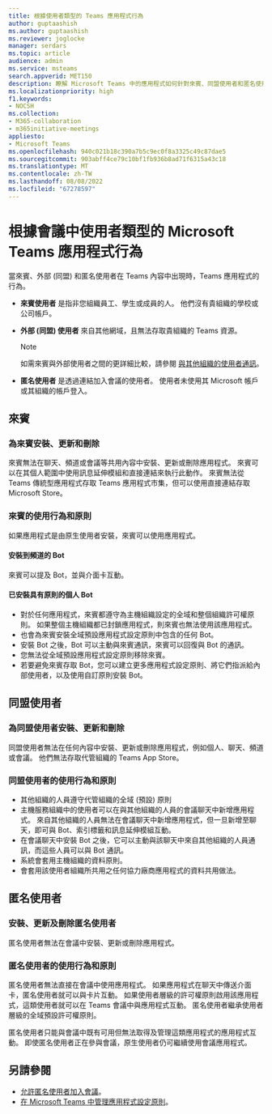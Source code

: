 ```yaml
---
title: 根據使用者類型的 Teams 應用程式行為
author: guptaashish
ms.author: guptaashish
ms.reviewer: joglocke
manager: serdars
ms.topic: article
audience: admin
ms.service: msteams
search.appverid: MET150
description: 瞭解 Microsoft Teams 中的應用程式如何針對來賓、同盟使用者和匿名使用者以不同的方式運作。
ms.localizationpriority: high
f1.keywords:
- NOCSH
ms.collection:
- M365-collaboration
- m365initiative-meetings
appliesto:
- Microsoft Teams
ms.openlocfilehash: 940c021b18c390a7b5c9ec0f8a3325c49c87dae5
ms.sourcegitcommit: 903abff4ce79c10bf1fb936b8ad71f6315a43c18
ms.translationtype: MT
ms.contentlocale: zh-TW
ms.lasthandoff: 08/08/2022
ms.locfileid: "67278597"
---
```

# <a name="behavior-of-microsoft-teams-apps-based-on-types-of-in-meeting-users"></a>根據會議中使用者類型的 Microsoft Teams 應用程式行為

當來賓、外部 (同盟) 和匿名使用者在 Teams 內容中出現時，Teams 應用程式的行為。

* **來賓使用者** 是指非您組織員工、學生或成員的人。 他們沒有貴組織的學校或公司帳戶。

* **外部 (同盟) 使用者** 來自其他網域，且無法存取貴組織的 Teams 資源。

  > [!Note]
  > 如需來賓與外部使用者之間的更詳細比較，請參閱 [與其他組織的使用者通訊](./communicate-with-users-from-other-organizations.md)。

* **匿名使用者** 是透過連結加入會議的使用者。 使用者未使用其 Microsoft 帳戶或其組織的帳戶登入。

## <a name="guests"></a>來賓

### <a name="install-update-and-delete-for-guests"></a>為來賓安裝、更新和刪除

來賓無法在聊天、頻道或會議等共用內容中安裝、更新或刪除應用程式。 來賓可以在其個人範圍中使用訊息延伸模組和直接連結來執行此動作。 來賓無法從 Teams 傳統型應用程式存取 Teams 應用程式市集，但可以使用直接連結存取 Microsoft Store。

### <a name="usage-behavior-and-policy-for-guests"></a>來賓的使用行為和原則

如果應用程式是由原生使用者安裝，來賓可以使用應用程式。

#### <a name="bots-installed-to-a-channel"></a>安裝到頻道的 Bot

來賓可以提及 Bot，並與介面卡互動。

#### <a name="personal-bots-installed-with-policies"></a>已安裝具有原則的個人 Bot

* 對於任何應用程式，來賓都遵守為主機組織設定的全域和整個組織許可權原則。 如果整個主機組織都已封鎖應用程式，則來賓也無法使用該應用程式。
* 也會為來賓安裝全域預設應用程式設定原則中包含的任何 Bot。
* 安裝 Bot 之後，Bot 可以主動與來賓通訊，來賓可以回復與 Bot 的通訊。
* 您無法從全域預設應用程式設定原則移除來賓。
* 若要避免來賓存取 Bot，您可以建立更多應用程式設定原則、將它們指派給內部使用者，以及使用自訂原則安裝 Bot。

## <a name="federated-users"></a>同盟使用者

### <a name="install-update-and-delete-for-federated-users"></a>為同盟使用者安裝、更新和刪除

同盟使用者無法在任何內容中安裝、更新或刪除應用程式，例如個人、聊天、頻道或會議。 他們無法存取代管組織的 Teams App Store。

### <a name="usage-behavior-and-policy-for-federated-users"></a>同盟使用者的使用行為和原則

* 其他組織的人員遵守代管組織的全域 (預設) 原則
* 主機服務組織中的使用者可以在與其他組織的人員的會議聊天中新增應用程式。 來自其他組織的人員無法在會議聊天中新增應用程式，但一旦新增至聊天，即可與 Bot、索引標籤和訊息延伸模組互動。
* 在會議聊天中安裝 Bot 之後，它可以主動與該聊天中來自其他組織的人員通訊，而這些人員可以與 Bot 通訊。
* 系統會套用主機組織的資料原則。
* 會套用該使用者組織所共用之任何協力廠商應用程式的資料共用做法。

## <a name="anonymous-users"></a>匿名使用者

### <a name="install-update-and-delete-for-anonymous-users"></a>安裝、更新及刪除匿名使用者

匿名使用者無法在會議中安裝、更新或刪除應用程式。

### <a name="usage-behavior-and-policy-for-anonymous-users"></a>匿名使用者的使用行為和原則

匿名使用者無法直接在會議中使用應用程式。 如果應用程式在聊天中傳送介面卡，匿名使用者就可以與卡片互動。 如果使用者層級的許可權原則啟用該應用程式，這類使用者就可以在 Teams 會議中與應用程式互動。 匿名使用者繼承使用者層級的全域預設許可權原則。

匿名使用者只能與會議中既有可用但無法取得及管理這類應用程式的應用程式互動。 即使匿名使用者正在參與會議，原生使用者仍可繼續使用會議應用程式。

## <a name="see-also"></a>另請參閱

* [允許匿名使用者加入會議](meeting-settings-in-teams.md#allow-anonymous-users-to-join-meetings)。
* [在 Microsoft Teams 中管理應用程式設定原則](teams-app-setup-policies.md)。
